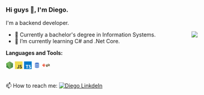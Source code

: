 ### Hi guys 👋, I'm Diego.

I'm a backend developer.

<img align="right" src="https://media3.giphy.com/media/f3iwJFOVOwuy7K6FFw/giphy.gif"/>

- 💼 Currently a bachelor's degree in Information Systems.
- 🌱 I’m currently learning C# and .Net Core.

**Languages and Tools:**  

<code><img height="20" src="https://raw.githubusercontent.com/github/explore/80688e429a7d4ef2fca1e82350fe8e3517d3494d/topics/nodejs/nodejs.png"></code>
<code><img height="20" src="https://raw.githubusercontent.com/github/explore/80688e429a7d4ef2fca1e82350fe8e3517d3494d/topics/javascript/javascript.png"></code>
<code><img height="20" src="https://raw.githubusercontent.com/github/explore/80688e429a7d4ef2fca1e82350fe8e3517d3494d/topics/typescript/typescript.png"></code>
<code><img height="20" src="https://raw.githubusercontent.com/github/explore/80688e429a7d4ef2fca1e82350fe8e3517d3494d/topics/sql/sql.png"></code>
<code><img height="20" src="https://raw.githubusercontent.com/github/explore/80688e429a7d4ef2fca1e82350fe8e3517d3494d/topics/git/git.png"></code>

<br />
📫 How to reach me: 
<a href="https://www.linkedin.com/in/diego-souza/">
  <img alt="Diego LinkdeIn" width="22px" src="https://cdn.jsdelivr.net/npm/simple-icons@v3/icons/linkedin.svg" />
</a>

